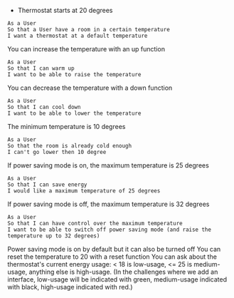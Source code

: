 - Thermostat starts at 20 degrees
```
As a User
So that a User have a room in a certain temperature
I want a thermostat at a default temperature
```
You can increase the temperature with an up function
```
As a User
So that I can warm up
I want to be able to raise the temperature
```
You can decrease the temperature with a down function
```
As a User
So that I can cool down
I want to be able to lower the temperature
```
The minimum temperature is 10 degrees
```
As a User
So that the room is already cold enough
I can't go lower then 10 degree
```
If power saving mode is on, the maximum temperature is 25 degrees
```
As a User
So that I can save energy
I would like a maximum temperature of 25 degrees
```
If power saving mode is off, the maximum temperature is 32 degrees
```
As a User
So that I can have control over the maximum temperature
I want to be able to switch off power saving mode (and raise the temperature up to 32 degrees)
```
Power saving mode is on by default but it can also be turned off
You can reset the temperature to 20 with a reset function
You can ask about the thermostat's current energy usage: < 18 is low-usage, <= 25 is medium-usage, anything else is high-usage.
(In the challenges where we add an interface, low-usage will be indicated with green, medium-usage indicated with black, high-usage indicated with red.)
